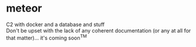 # meteor

C2 with docker and a database and stuff  
Don't be upset with the lack of any coherent documentation (or any at all for that matter)... it's coming soon<sup>TM</sup>
